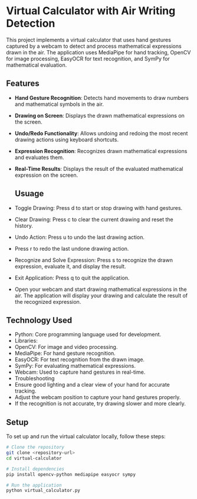 # Virtual Calculator with Air Writing Detection

This project implements a virtual calculator that uses hand gestures captured by a webcam to detect and process mathematical expressions drawn in the air. The application uses MediaPipe for hand tracking, OpenCV for image processing, EasyOCR for text recognition, and SymPy for mathematical evaluation.

## Features

- **Hand Gesture Recognition**: Detects hand movements to draw numbers and mathematical symbols in the air.
- **Drawing on Screen**: Displays the drawn mathematical expressions on the screen.
- **Undo/Redo Functionality**: Allows undoing and redoing the most recent drawing actions using keyboard shortcuts.
- **Expression Recognition**: Recognizes drawn mathematical expressions and evaluates them.
- **Real-Time Results**: Displays the result of the evaluated mathematical expression on the screen.

  ## Usuage
  
- Toggle Drawing: Press d to start or stop drawing with hand gestures.
- Clear Drawing: Press c to clear the current drawing and reset the history.
- Undo Action: Press u to undo the last drawing action.
- Press r to redo the last undone drawing action.
- Recognize and Solve Expression: Press s to recognize the drawn expression, evaluate it, and display the result.
- Exit Application: Press q to quit the application.
- Open your webcam and start drawing mathematical expressions in the air. The application will display your drawing and calculate the result of the recognized expression.

## Technology Used
  
- Python: Core programming language used for development.
- Libraries:
- OpenCV: For image and video processing.
- MediaPipe: For hand gesture recognition.
- EasyOCR: For text recognition from the drawn image.
- SymPy: For evaluating mathematical expressions.
- Webcam: Used to capture hand gestures in real-time.
- Troubleshooting
- Ensure good lighting and a clear view of your hand for accurate tracking.
- Adjust the webcam position to capture your hand gestures properly.
- If the recognition is not accurate, try drawing slower and more clearly.


## Setup

To set up and run the virtual calculator locally, follow these steps:

```bash
# Clone the repository
git clone <repository-url>
cd virtual-calculator

# Install dependencies
pip install opencv-python mediapipe easyocr sympy

# Run the application
python virtual_calculator.py


